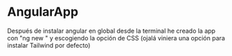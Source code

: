 # AngularApp

Después de instalar angular en global desde la terminal he creado la app con "ng new <nombre del proyecto>" y escogiendo la opción de CSS (ojalá viniera una opción para instalar Tailwind por defecto)
